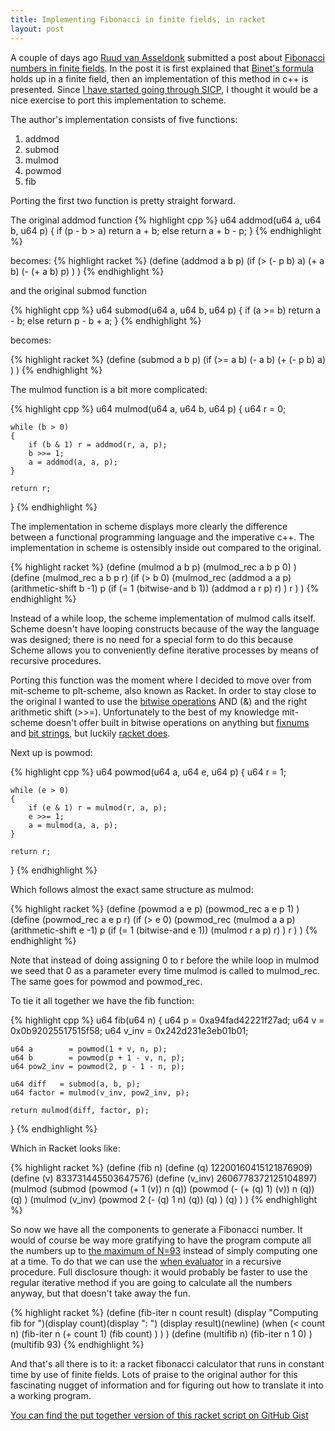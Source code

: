 ```yaml
---
title: Implementing Fibonacci in finite fields, in racket
layout: post
---
```

A couple of days ago [Ruud van Asseldonk](https://github.com/ruud-v-a)
submitted a post about [Fibonacci numbers in finite
fields](http://ruudvanasseldonk.com/2014/07/01/fibonacci-numbers-in-finite-fields).
In the post it is first explained that [Binet's
formula](http://mathworld.wolfram.com/BinetsFibonacciNumberFormula.html)
holds up in a finite field, then an implementation of this method in c++
is presented. Since [I have started going through
SICP](http://rickvandeloo.com/2014/07/02/why-I-am-starting-the-SICP-reading-project-this-summer/),
I thought it would be a nice exercise to port this implementation to
scheme.

The author's implementation consists of five functions:

1.  addmod
2.  submod
3.  mulmod
4.  powmod
5.  fib

Porting the first two function is pretty straight forward.

The original addmod function
{% highlight cpp %}
u64 addmod(u64 a, u64 b, u64 p)
{
	if (p - b > a) return a + b;
	else return a + b - p;
}
{% endhighlight %}

becomes:
{% highlight racket %}
(define (addmod a b p)
	(if  (> (- p b) a)
	  (+ a b)
	  (- (+ a b) p)
	)
)
{% endhighlight %}

and the original submod function

{% highlight cpp %}
u64 submod(u64 a, u64 b, u64 p)
{
	if (a >= b) return a - b;
	else return p - b + a;
}
{% endhighlight %}

becomes:

{% highlight racket %}
(define (submod a b p)
	(if (>= a b)
	  (- a b)
	  (+ (- p b) a)
	)
)
{% endhighlight %}

The mulmod function is a bit more complicated:

{% highlight cpp %}
u64 mulmod(u64 a, u64 b, u64 p)
{
	u64 r = 0;

	while (b > 0)
	{
		if (b & 1) r = addmod(r, a, p);
		b >>= 1;
		a = addmod(a, a, p);
	}

	return r;
}
{% endhighlight %}

The implementation in scheme displays more clearly the difference
between a functional programming language and the imperative c++. The
implementation in scheme is ostensibly inside out compared to the
original.

{% highlight racket %}
(define (mulmod a b p)
	(mulmod_rec a b p 0)
)
(define (mulmod_rec a b p r)
	(if (> b 0)
	  (mulmod_rec (addmod a a p)
		  (arithmetic-shift b -1)
		  p
		  (if (= 1 (bitwise-and b 1)) (addmod a r p) r)
	  )
	  r
	)
)
{% endhighlight %}

Instead of a while loop, the scheme implementation of mulmod calls
itself. Scheme doesn't have looping constructs because of the way the
language was designed; there is no need for a special form to do this
because Scheme allows you to conveniently define iterative processes by
means of recursive procedures.

Porting this function was the moment where I decided to move over from
mit-scheme to plt-scheme, also known as Racket. In order to stay close
to the original I wanted to use the [bitwise
operations](http://en.wikipedia.org/wiki/Bitwise_operation) AND (&) and
the right arithmetic shift (\>\>=). Unfortunately to the best of my
knowledge mit-scheme doesn't offer built in bitwise operations on
anything but
[fixnums](http://web.mit.edu/scheme_v9.0.1/doc/mit-scheme-ref/Fixnum-Operations.html)
and [bit
strings](http://www.cse.iitb.ac.in/~as/mit-scheme/scheme_10.html#SEC103),
but luckily [racket
does](http://docs.racket-lang.org/reference/generic-numbers.html#%28part._.Bitwise_.Operations%29).

Next up is powmod:

{% highlight cpp %}
u64 powmod(u64 a, u64 e, u64 p)
{
	u64 r = 1;

	while (e > 0)
	{
		if (e & 1) r = mulmod(r, a, p);
		e >>= 1;
		a = mulmod(a, a, p);
	}

	return r;
}
{% endhighlight %}

Which follows almost the exact same structure as mulmod:

{% highlight racket %}
(define (powmod a e p)
	(powmod_rec a e p 1)
)
(define (powmod_rec a e p r)
	(if (> e 0)
		(powmod_rec (mulmod a a p)
			(arithmetic-shift e -1)
			p
			(if (= 1 (bitwise-and e 1)) (mulmod r a p) r)
		)
		r
	)
)
{% endhighlight %}

Note that instead of doing assigning 0 to r before the while loop in
mulmod we seed that 0 as a parameter every time mulmod is called to
mulmod\_rec. The same goes for powmod and powmod\_rec.

To tie it all together we have the fib function:

{% highlight cpp %}
u64 fib(u64 n)
{
	u64 p     = 0xa94fad42221f27ad;
	u64 v     = 0x0b92025517515f58;
	u64 v_inv = 0x242d231e3eb01b01;

	u64 a        = powmod(1 + v, n, p);
	u64 b        = powmod(p + 1 - v, n, p);
	u64 pow2_inv = powmod(2, p - 1 - n, p);

	u64 diff   = submod(a, b, p);
	u64 factor = mulmod(v_inv, pow2_inv, p);

	return mulmod(diff, factor, p);
}
{% endhighlight %}

Which in Racket looks like:

{% highlight racket %}
(define (fib n)
	(define (q)     12200160415121876909)
	(define (v)     833731445503647576)
	(define (v_inv) 2606778372125104897)
	(mulmod (submod (powmod (+ 1 (v)) n (q))
		      (powmod (- (+ (q) 1) (v)) n (q))
		      (q)
	      )
	      (mulmod (v_inv)
		      (powmod 2 (- (q) 1 n) (q))
		      (q)
	      )
	      (q)
	)
)
{% endhighlight %}

So now we have all the components to generate a Fibonacci number. It
would of course be way more gratifying to have the program compute all
the numbers up to [the maximum of
N=93](http://ruudvanasseldonk.com/2014/07/01/fibonacci-numbers-in-finite-fields#finite-fields)
instead of simply computing one at a time. To do that we can use the
[when evaluator](http://docs.racket-lang.org/reference/when_unless.html)
in a recursive procedure. Full disclosure though: it would probably be
faster to use the regular iterative method if you are going to calculate
all the numbers anyway, but that doesn't take away the fun.

{% highlight racket %}
(define (fib-iter n count result)
	(display "Computing fib for ")(display count)(display ": ")
	(display result)(newline)
	(when (< count n)
	  (fib-iter n
		    (+ count 1)
		    (fib count)
	  )
	)
)
(define (multifib n)
	(fib-iter n 1 0)
)
(multifib 93)
{% endhighlight %}

And that's all there is to it: a racket fibonacci calculator that runs
in constant time by use of finite fields. Lots of praise to the original
author for this fascinating nugget of information and for figuring out
how to translate it into a working program.

[You can find the put together version of this racket script on GitHub
Gist](https://gist.github.com/vdloo/b3eed782c0b69617d718)
